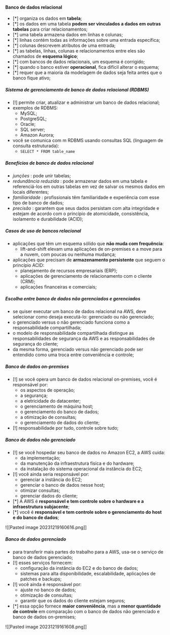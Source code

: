 
#### Banco de dados relacional

- [*] organiza os dados em **tabela**;
- [*] os dados em uma tabela **podem ser vinculados a dados em outras tabelas** para criar relacionamentos;
- [*] uma tabela armazena dados em linhas e colunas;
- [*] linhas contém todas as informações sobre uma entrada específica;
- [*] colunas descrevem atributos de uma entrada;
- [*] as tabelas, linhas, colunas e relacionamentos entre eles são chamados de **esquema lógico**;
- [*] com bancos de dados relacionais, um esquema é corrigido;
- [*] quando o banco estiver **operacional**, fica difícil alterar o esquema;
- [*] requer que a maioria da modelagem de dados seja feita antes que o banco fique ativo;

##### Sistema de gerenciamento de banco de dados relacional (RDBMS)

- [!] permite criar, atualizar e administrar um banco de dados relacional;
- exemplos de RDBMS:
	- MySQL;
	- PostgreSQL;
	- Oracle;
	- SQL server;
	- Amazon Aurora;
- você se comunica com m RDBMS usando consultas SQL (linguagem de consulta estruturada):
	- `SELECT * FROM table_name`

##### Benefícios de banco de dados relacional 

- *junções* : pode unir tabelas;
- *redundância reduzida* : pode armazenar dados em uma tabela e referenciá-los em outras tabelas em vez de salvar os mesmos dados em locais diferentes;
- *familiaridade* : profissionais têm familiaridade e experiência com esse tipo de banco de dados;
- *precisão* : garantem que seus dados persistam com alta integridade e estejam de acordo com o princípio de atomicidade, consistência, isolamento e durabilidade (ACID);

##### Casos de uso de bancos relacional 

- aplicações que têm um esquema sólido que **não muda com frequência**:
	- lift-and-shift elevam uma aplicações de on-premises e a move para a nuvem, com poucas ou nenhuma mudança;
- aplicações que precisam de **armazenamento persistente** que seguem o princípio ACID:
	- planejamento de recursos empresariais (ERP);
	- aplicações de gerenciamento de relacionamento com o cliente (CRM);
	- aplicações financeiras e comerciais;

##### Escolha entre banco de dados não gerenciados e gerenciados

- se quiser executar um banco de dados relacional na AWS, deve selecionar como deseja executá-lo: gerenciado ou não gerenciado;
- o gerenciado versus o não gerenciado funciona como a responsabilidade compartilhada;
- o modelo de responsabilidade compartilhada distingue as responsabilidades de segurança da AWS e as responsabilidades de segurança do cliente;
- da mesma forma, gerenciado versus não gerenciado pode ser entendido como uma troca entre conveniência e controle;

##### Banco de dados on-premises

- [!] se você opera um banco de dados relacional on-premises, você é responsável por:
	- os aspectos de operação;
	- a segurança;
	- a eletricidade do datacenter;
	- o gerenciamento de máquina host;
	- o gerenciamento do banco de dados;
	- a otimização de consultas;
	- o gerenciamento de dados do cliente;
- [!] responsabilidade por tudo, controle sobre tudo;

##### Banco de dados não gerenciado 

- [!] se você hospedar seu banco de dados no Amazon EC2, a AWS cuida:
	- da implementação;
	- da manutenção da infraestrutura física e do hardware;
	- da instalação do sistema operacional da instância do EC2;
- [!] você ainda seria responsável por:
	- gerenciar a instância do EC2;
	- gerenciar o banco de dados nesse host;
	- otimizar consultas;
	- gerenciar dados do cliente;
- [*] A AWS é **responsável e tem controle sobre o hardware e a infraestrutura subjacente**;
- [*] você é **responsável e tem controle sobre o gerenciamento do host e do banco de dados**;

![[Pasted image 20231219160616.png]]

##### Banco de dados gerenciado

- para transferir mais partes do trabalho para a AWS, usa-se o serviço de banco de dados gerenciado;
- [!] esses serviços fornecem:
	- configuração da instância do EC2 e do banco de dados;
	- sistemas para alta disponibilidade, escalabilidade, aplicações de patches e backups;
- [!] você ainda é responsável por:
	- ajuste no banco de dados;
	- otimização de consultas;
	- garantir que os dados do cliente estejam seguros;
- [*] essa opção fornece **maior conveniência**, mas a **menor quantidade de controle** em comparação com o banco de dados não gerenciado e banco de dados on-premises;

![[Pasted image 20231219161608.png]]

